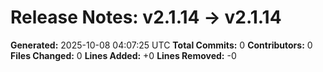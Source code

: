 # Release Notes: v2.1.14 → v2.1.14

**Generated:** 2025-10-08 04:07:25 UTC
**Total Commits:** 0
**Contributors:** 0
**Files Changed:** 0
**Lines Added:** +0
**Lines Removed:** -0

